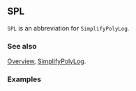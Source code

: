 ## SPL

`SPL` is an abbreviation for `SimplifyPolyLog`.

### See also

[Overview](Extra/FeynCalc.md), [SimplifyPolyLog](SimplifyPolyLog.md).

### Examples